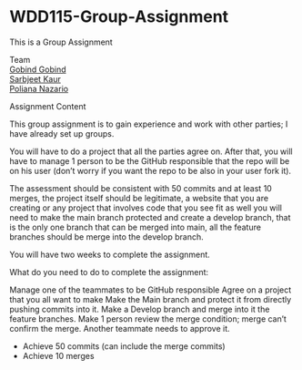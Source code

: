 # WDD115-Group-Assignment
This is a Group Assignment

Team  
[Gobind Gobind](https://github.com/GB1383)  
[Sarbjeet Kaur](https://github.com/sarbjeet7)  
[Poliana Nazario](https://github.com/Polinazario)

Assignment Content

This group assignment is to gain experience and work with other parties; I have already set up groups.

You will have to do a project that all the parties agree on. After that, you will have to manage 1 person to be the GitHub responsible that the repo will be on his user (don’t worry if you want the repo to be also in your user fork it).

The assessment should be consistent with 50 commits and at least 10 merges, the project itself should be legitimate, a website that you are creating or any project that involves code that you see fit as well you will need to make the main branch protected and create a develop branch, that is the only one branch that can be merged into main, all the feature branches should be merge into the develop branch.

You will have two weeks to complete the assignment.

What do you need to do to complete the assignment:

Manage one of the teammates to be GitHub responsible
Agree on a project that you all want to make
Make the Main branch and protect it from directly pushing commits into it.
Make a Develop branch and merge into it the feature branches.
Make 1 person review the merge condition; merge can’t confirm the merge. Another teammate needs to approve it.  
* Achieve 50 commits (can include the merge commits)  
* Achieve 10 merges